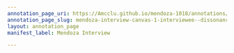 ```yaml
---
annotation_page_uri: https://Amcclu.github.io/mendoza-1018/annotations/mendoza-interview-canvas-1-interviewee--dissonance.json
annotation_page_slug: mendoza-interview-canvas-1-interviewee--dissonance
layout: annotation_page
manifest_label: Mendoza Interview

---
```

